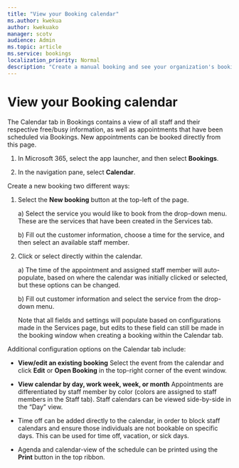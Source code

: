 ```yaml
---
title: "View your Booking calendar"
ms.author: kwekua
author: kwekuako
manager: scotv
audience: Admin
ms.topic: article
ms.service: bookings
localization_priority: Normal
description: "Create a manual booking and see your organization's booking calendar."
---
```


# View your Booking calendar

The Calendar tab in Bookings contains a view of all staff and their respective free/busy information, as well as appointments that have been scheduled via Bookings. New appointments can be booked directly from this page.

1. In Microsoft 365, select the app launcher, and then select **Bookings**.

1. In the navigation pane, select **Calendar**.

Create a new booking two different ways:

1. Select the **New booking** button at the top-left of the page.

    a) Select the service you would like to book from the drop-down menu. These are the services that have been created in the Services tab.

    b) Fill out the customer information, choose a time for the service, and then select an available staff member.

2. Click or select directly within the calendar.

    a) The time of the appointment and assigned staff member will auto-populate, based on where the calendar was initially clicked or selected, but these options can be changed.

    b) Fill out customer information and select the service from the drop-down menu.

    Note that all fields and settings will populate based on configurations made in the Services page, but edits to these field can still be made in the booking window when creating a booking within the Calendar tab.

Additional configuration options on the Calendar tab include:

- **View/edit an existing booking** Select the event from the calendar and click **Edit** or **Open Booking** in the top-right corner of the event window.

- **View calendar by day, work week, week, or month** Appointments are differentiated by staff member by color (colors are assigned to staff members in the Staff tab). Staff calendars can be viewed side-by-side in the “Day” view.

- Time off can be added directly to the calendar, in order to block staff calendars and ensure those individuals are not bookable on specific days. This can be used for time off, vacation, or sick days.

- Agenda and calendar-view of the schedule can be printed using the **Print** button in the top ribbon.